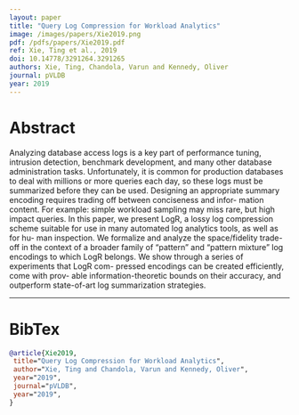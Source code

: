 ```yaml
---
layout: paper
title: "Query Log Compression for Workload Analytics"
image: /images/papers/Xie2019.png
pdf: /pdfs/papers/Xie2019.pdf
ref: Xie, Ting et al., 2019
doi: 10.14778/3291264.3291265
authors: Xie, Ting, Chandola, Varun and Kennedy, Oliver
journal: pVLDB
year: 2019
---
```


# Abstract

Analyzing database access logs is a key part of performance tuning, intrusion detection, benchmark development, and many other database administration tasks. Unfortunately, it is common for production databases to deal with millions or more queries each day, so these logs must be summarized before they can be used. Designing an appropriate summary encoding requires trading off between conciseness and infor- mation content. For example: simple workload sampling may miss rare, but high impact queries. In this paper, we present LogR, a lossy log compression scheme suitable for use in many automated log analytics tools, as well as for hu- man inspection. We formalize and analyze the space/fidelity trade-off in the context of a broader family of “pattern” and “pattern mixture” log encodings to which LogR belongs. We show through a series of experiments that LogR com- pressed encodings can be created efficiently, come with prov- able information-theoretic bounds on their accuracy, and outperform state-of-art log summarization strategies.

---

# BibTex

```bibtex
@article{Xie2019,
 title="Query Log Compression for Workload Analytics",
 author="Xie, Ting and Chandola, Varun and Kennedy, Oliver",
 year="2019",
 journal="pVLDB",
 year="2019",
}
```
